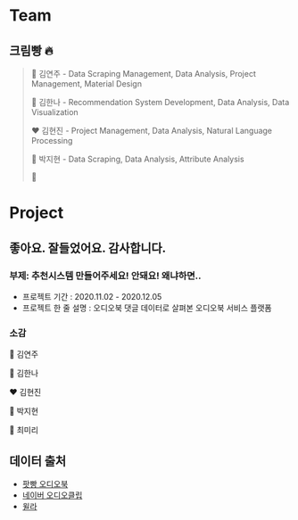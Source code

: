 # Team

## 크림빵 :fire:

> :black_heart: 김연주 - Data Scraping Management, Data Analysis, Project Management, Material Design
>
> :blue_heart: 김한나 - Recommendation System Development, Data Analysis, Data Visualization
>
> :heart: 김현진 - Project Management, Data Analysis, Natural Language Processing
>
> :green_heart: 박지현 - Data Scraping, Data Analysis, Attribute Analysis
>
> :purple_heart: 
>
> [최미리]: https://github.com/choimiree	"Data Management, Data Analysis, Natural Language Processing"


# Project

## 좋아요. 잘들었어요. 감사합니다.

### 부제: 추천시스템 만들어주세요! 안돼요! 왜냐하면..

- 프로젝트 기간 : 2020.11.02 - 2020.12.05
- 프로젝트 한 줄 설명 : 오디오북 댓글 데이터로 살펴본 오디오북 서비스 플랫폼



### 소감

:black_heart: 김연주

:blue_heart: 김한나 

:heart: 김현진

:green_heart: 박지현

:purple_heart: 최미리 



## 데이터 출처
- [팟빵 오디오북](http://m.podbbang.com/audiobook)
- [네이버 오디오클립](https://audioclip.naver.com/channels/3004)
- [윌라](https://www.welaaa.com/)






























